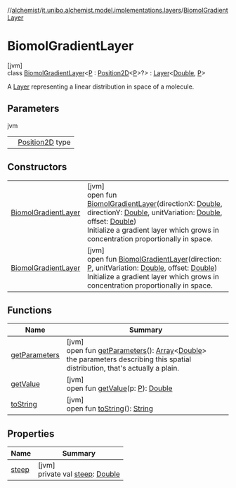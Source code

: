 //[alchemist](../../../index.md)/[it.unibo.alchemist.model.implementations.layers](../index.md)/[BiomolGradientLayer](index.md)

# BiomolGradientLayer

[jvm]\
class [BiomolGradientLayer](index.md)<[P](index.md) : [Position2D](../../it.unibo.alchemist.model.interfaces/-position2-d/index.md)<[P](../../it.unibo.alchemist.model.implementations.environments/-abstract2-d-environment/index.md)>?> : [Layer](../../it.unibo.alchemist.model.interfaces/-layer/index.md)<[Double](https://docs.oracle.com/javase/8/docs/api/java/lang/Double.html), [P](../../it.unibo.alchemist.model.implementations.environments/-abstract2-d-environment/index.md)> 

A [Layer](../../it.unibo.alchemist.model.interfaces/-layer/index.md) representing a linear distribution in space of a molecule.

## Parameters

jvm

| | |
|---|---|
| <P> | [Position2D](../../it.unibo.alchemist.model.interfaces/-position2-d/index.md) type |

## Constructors

| | |
|---|---|
| [BiomolGradientLayer](-biomol-gradient-layer.md) | [jvm]<br>open fun [BiomolGradientLayer](-biomol-gradient-layer.md)(directionX: [Double](https://kotlinlang.org/api/latest/jvm/stdlib/kotlin/-double/index.html), directionY: [Double](https://kotlinlang.org/api/latest/jvm/stdlib/kotlin/-double/index.html), unitVariation: [Double](https://kotlinlang.org/api/latest/jvm/stdlib/kotlin/-double/index.html), offset: [Double](https://kotlinlang.org/api/latest/jvm/stdlib/kotlin/-double/index.html))<br>Initialize a gradient layer which grows in concentration proportionally in space. |
| [BiomolGradientLayer](-biomol-gradient-layer.md) | [jvm]<br>open fun [BiomolGradientLayer](-biomol-gradient-layer.md)(direction: [P](../../it.unibo.alchemist.model.implementations.environments/-abstract2-d-environment/index.md), unitVariation: [Double](https://kotlinlang.org/api/latest/jvm/stdlib/kotlin/-double/index.html), offset: [Double](https://kotlinlang.org/api/latest/jvm/stdlib/kotlin/-double/index.html))<br>Initialize a gradient layer which grows in concentration proportionally in space. |

## Functions

| Name | Summary |
|---|---|
| [getParameters](get-parameters.md) | [jvm]<br>open fun [getParameters](get-parameters.md)(): [Array](https://kotlinlang.org/api/latest/jvm/stdlib/kotlin/-array/index.html)<[Double](https://kotlinlang.org/api/latest/jvm/stdlib/kotlin/-double/index.html)><br>the parameters describing this spatial distribution, that's actually a plain. |
| [getValue](get-value.md) | [jvm]<br>open fun [getValue](get-value.md)(p: [P](../../it.unibo.alchemist.model.implementations.environments/-abstract2-d-environment/index.md)): [Double](https://docs.oracle.com/javase/8/docs/api/java/lang/Double.html) |
| [toString](to-string.md) | [jvm]<br>open fun [toString](to-string.md)(): [String](https://docs.oracle.com/javase/8/docs/api/java/lang/String.html) |

## Properties

| Name | Summary |
|---|---|
| [steep](steep.md) | [jvm]<br>private val [steep](steep.md): [Double](https://kotlinlang.org/api/latest/jvm/stdlib/kotlin/-double/index.html) |

